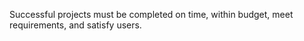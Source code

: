 Successful projects must be completed on time, within budget, meet requirements, and satisfy users.

